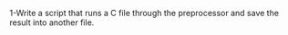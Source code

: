 1-Write a script that runs a C file through the preprocessor and save the result into another file.
